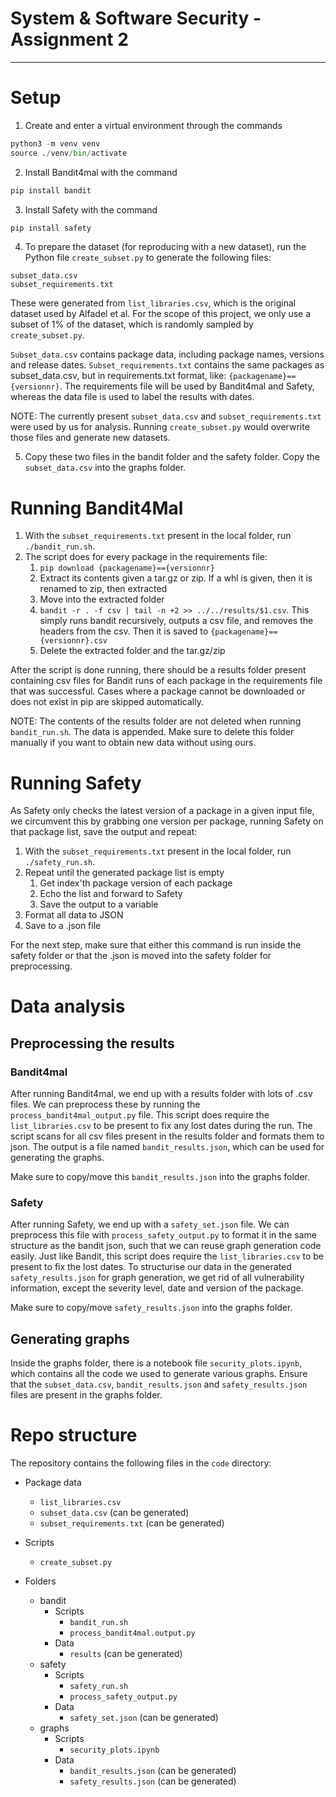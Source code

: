 # System & Software Security - Assignment 2

--------------

# Setup

1. Create and enter a virtual environment through the commands

```python
python3 -m venv venv
source ./venv/bin/activate
```

2. Install Bandit4mal with the command

```python
pip install bandit
```

3. Install Safety with the command

```python
pip install safety
```

4. To prepare the dataset (for reproducing with a new dataset), run the Python file ```create_subset.py``` to generate the following files:
```
subset_data.csv
subset_requirements.txt
```
These were generated from ```list_libraries.csv```, which is the original dataset used by Alfadel et al. For the scope of this project, we only use a subset of 1% of the dataset, which is randomly sampled by ```create_subset.py```.

```Subset_data.csv``` contains package data, including package names, versions and release dates.
```Subset_requirements.txt``` contains the same packages as subset_data.csv, but in requirements.txt format, like: ```{packagename}=={versionnr}```. The requirements file will be used by Bandit4mal and Safety, whereas the data file is used to label the results with dates.

NOTE: The currently present ```subset_data.csv``` and ```subset_requirements.txt``` were used by us for analysis. Running ```create_subset.py``` would overwrite those files and generate new datasets.

5. Copy these two files in the bandit folder and the safety folder. Copy the ```subset_data.csv``` into the graphs folder.

# Running Bandit4Mal

1. With the ```subset_requirements.txt``` present in the local folder, run ```./bandit_run.sh```.
2. The script does for every package in the requirements file:
    1. ```pip download {packagename}=={versionnr}```
    2. Extract its contents given a tar.gz or zip. If a whl is given, then it is renamed to zip, then extracted
    3. Move into the extracted folder
    4. ```bandit -r . -f csv | tail -n +2 >> ../../results/$1.csv```. This simply runs bandit recursively, outputs a csv file, and removes the headers from the csv. Then it is saved to ```{packagename}=={versionnr}.csv```
    5. Delete the extracted folder and the tar.gz/zip

After the script is done running, there should be a results folder present containing csv files for Bandit runs of each package in the requirements file that was successful. Cases where a package cannot be downloaded or does not exist in pip are skipped automatically. 

NOTE: The contents of the results folder are not deleted when running ```bandit_run.sh```. The data is appended. Make sure to delete this folder manually if you want to obtain new data without using ours.


# Running Safety

As Safety only checks the latest version of a package in a given input file, we circumvent this by grabbing one version per package, running Safety on that package list, save the output and repeat:

1. With the ```subset_requirements.txt``` present in the local folder, run ```./safety_run.sh```.
2. Repeat until the generated package list is empty
     1. Get index'th package version of each package
     2. Echo the list and forward to Safety
     3. Save the output to a variable
3. Format all data to JSON
4. Save to a .json file

For the next step, make sure that either this command is run inside the safety folder or that the .json is moved into the safety folder for preprocessing.

# Data analysis

## Preprocessing the results

### Bandit4mal

After running Bandit4mal, we end up with a results folder with lots of .csv files. We can preprocess these by running the ```process_bandit4mal_output.py``` file. This script does require the ```list_libraries.csv``` to be present to fix any lost dates during the run. The script scans for all csv files present in the results folder and formats them to json. The output is a file named ```bandit_results.json```, which can be used for generating the graphs.

Make sure to copy/move this ```bandit_results.json``` into the graphs folder.

### Safety 

After running Safety, we end up with a ```safety_set.json``` file. We can preprocess this file with ```process_safety_output.py``` to format it in the same structure as the bandit json, such that we can reuse graph generation code easily. Just like Bandit, this script does require the ```list_libraries.csv``` to be present to fix the lost dates. To structurise our data in the generated ```safety_results.json``` for graph generation, we get rid of all vulnerability information, except the severity level, date and version of the package.

Make sure to copy/move ```safety_results.json``` into the graphs folder.

## Generating graphs

Inside the graphs folder, there is a notebook file ```security_plots.ipynb```, which contains all the code we used to generate various graphs. Ensure that the ```subset_data.csv```, ```bandit_results.json``` and ```safety_results.json``` files are present in the graphs folder. 

# Repo structure

The repository contains the following files in the ```code``` directory: 
* Package data
    - ```list_libraries.csv```
    - ```subset_data.csv``` (can be generated)
    - ```subset_requirements.txt``` (can be generated)

* Scripts
    - ```create_subset.py```

* Folders
    - bandit
        - Scripts
            - ```bandit_run.sh```
            - ```process_bandit4mal.output.py```
        - Data
            - ```results``` (can be generated)
    - safety
        - Scripts
            - ```safety_run.sh```
            - ```process_safety_output.py```
        - Data
            - ```safety_set.json``` (can be generated)
    - graphs
        - Scripts
            - ```security_plots.ipynb```
        - Data
            - ```bandit_results.json``` (can be generated)
            - ```safety_results.json``` (can be generated)

